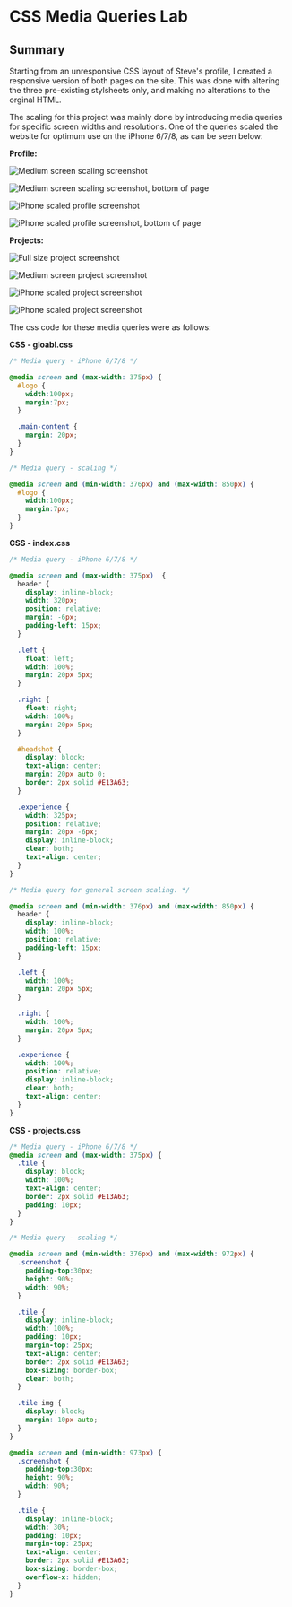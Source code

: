 # CSS Media Queries Lab

## Summary

Starting from an unresponsive CSS layout of Steve's profile, I created a responsive version of both pages on the site. This was done with altering the three pre-existing stylsheets only, and making no alterations to the orginal HTML.

The scaling for this project was mainly done by introducing media queries for specific screen widths and resolutions. One of the queries scaled the website for optimum use on the iPhone 6/7/8, as can be seen below:

**Profile:**

![Medium screen scaling screenshot](screenshots/profile_half.png)


![Medium screen scaling screenshot, bottom of page](screenshots/profile_bottom.png)


![iPhone scaled profile screenshot](screenshots/profile_scaled.png)


![iPhone scaled profile screenshot, bottom of page](screenshots/profile_scaled_bottom.png)


**Projects:**

![Full size project screenshot](screenshots/project_full.png)


![Medium screen project screenshot](screenshots/project_half.png)


![iPhone scaled project screenshot](screenshots/project_scaled.png)


![iPhone scaled project screenshot](screenshots/project_scaled_bottom.png)






The css code for these media queries were as follows:


**CSS - gloabl.css**

```CSS
/* Media query - iPhone 6/7/8 */

@media screen and (max-width: 375px) {
  #logo {
    width:100px;
    margin:7px;
  }

  .main-content {
    margin: 20px;
  }
}

/* Media query - scaling */

@media screen and (min-width: 376px) and (max-width: 850px) {
  #logo {
    width:100px;
    margin:7px;
  }
}
```


**CSS - index.css**

```CSS
/* Media query - iPhone 6/7/8 */

@media screen and (max-width: 375px)  {
  header {
    display: inline-block;
    width: 320px;
    position: relative;
    margin: -6px;
    padding-left: 15px;
  }

  .left {
    float: left;
    width: 100%;
    margin: 20px 5px;
  }

  .right {
    float: right;
    width: 100%;
    margin: 20px 5px;
  }

  #headshot {
    display: block;
    text-align: center;
    margin: 20px auto 0;
    border: 2px solid #E13A63;
  }

  .experience {
    width: 325px;
    position: relative;
    margin: 20px -6px;
    display: inline-block;
    clear: both;
    text-align: center;
  }
}

/* Media query for general screen scaling. */

@media screen and (min-width: 376px) and (max-width: 850px) {
  header {
    display: inline-block;
    width: 100%;
    position: relative;
    padding-left: 15px;
  }

  .left {
    width: 100%;
    margin: 20px 5px;
  }

  .right {
    width: 100%;
    margin: 20px 5px;
  }

  .experience {
    width: 100%;
    position: relative;
    display: inline-block;
    clear: both;
    text-align: center;
  }
}
```


**CSS - projects.css**

```CSS
/* Media query - iPhone 6/7/8 */
@media screen and (max-width: 375px) {
  .tile {
    display: block;
    width: 100%;
    text-align: center;
    border: 2px solid #E13A63;
    padding: 10px;
  }
}

/* Media query - scaling */

@media screen and (min-width: 376px) and (max-width: 972px) {
  .screenshot {
    padding-top:30px;
    height: 90%;
    width: 90%;
  }

  .tile {
    display: inline-block;
    width: 100%;
    padding: 10px;
    margin-top: 25px;
    text-align: center;
    border: 2px solid #E13A63;
    box-sizing: border-box;
    clear: both;
  }

  .tile img	{
    display: block;
    margin: 10px auto;
  }
}

@media screen and (min-width: 973px) {
  .screenshot {
    padding-top:30px;
    height: 90%;
    width: 90%;
  }

  .tile {
    display: inline-block;
    width: 30%;
    padding: 10px;
    margin-top: 25px;
    text-align: center;
    border: 2px solid #E13A63;
    box-sizing: border-box;
    overflow-x: hidden;
  }
}
```
